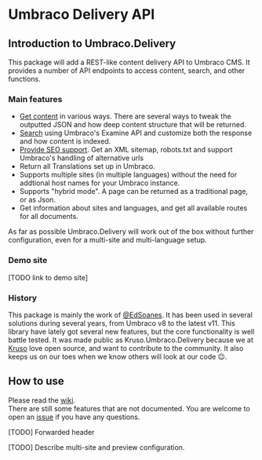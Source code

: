 # Umbraco Delivery API


## Introduction to Umbraco.Delivery

This package will add a REST-like content delivery API to Umbraco CMS. It provides a number of API endpoints to access content, search, and other functions.

### Main features

* [Get content](https://github.com/Kruso/Kruso.Umbraco.Delivery/wiki/2.-Using-Kruso.Umbraco.Delivery#get-content) in various ways. There are several ways to tweak the outputted JSON and how deep content structure that will be returned.
* [Search](https://github.com/Kruso/Kruso.Umbraco.Delivery/wiki/9.-Search-Queries-and-Indexing) using Umbraco's Examine API and customize both the response and how content is indexed.
* [Provide SEO support](https://github.com/Kruso/Kruso.Umbraco.Delivery/wiki/4.-SEO-Features). Get an XML sitemap, robots.txt and support Umbraco's handling of alternative urls
* Return all Translations set up in Umbraco.
* Supports multiple sites (in multiple languages) without the need for addtional host names for your Umbraco instance.
* Supports "hybrid mode". A page can be returned as a traditional page, or as Json.
* Get information about sites and languages, and get all available routes for all documents.

As far as possible Umbraco.Delivery will work out of the box without further configuration, even for a multi-site and multi-language setup.


### Demo site

[TODO link to demo site]
<br>
### History

This package is mainly the work of [@EdSoanes](https://github.com/EdSoanes). It has been used in several solutions during several years, from Umbraco v8 to the latest v11. This library have lately got several new features, but the core functionality is well battle tested.
It was made public as Kruso.Umbraco.Delivery because we at [Kruso](https://kruso.dk/en/) love open source, and want to contribute to the community. It also keeps us on our toes when we know others will look at our code 😉.
<br>
## How to use

Please read the [wiki](https://github.com/Kruso/Kruso.Umbraco.Delivery/wiki). <br>
There are still some features that are not documented. You are welcome to open an [issue](https://github.com/Kruso/Kruso.Umbraco.Delivery/issues) if you have any questions. <br>


[TODO] Forwarded header


[TODO]
Describe multi-site and preview configuration.
